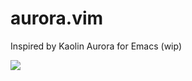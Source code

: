 # aurora.vim

Inspired by Kaolin Aurora for Emacs
(wip)

![](../assets/aurora-vim01.png?raw=true)


